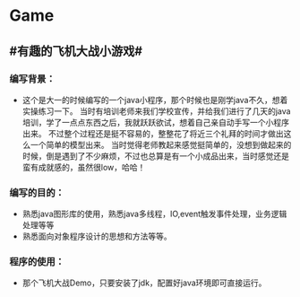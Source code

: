 # Game
## #有趣的飞机大战小游戏#

### 编写背景：
- 这个是大一的时候编写的一个java小程序，那个时候也是刚学java不久，想着实操练习一下。
当时有培训老师来我们学校宣传，并给我们进行了几天的java培训，学了一点点东西之后，我就跃跃欲试，想着自己亲自动手写一个小程序出来。
不过整个过程还是挺不容易的，整整花了将近三个礼拜的时间才做出这么一个简单的模型出来。
当时觉得老师教起来感觉挺简单的，没想到做起来的时候，倒是遇到了不少麻烦，不过也总算是有一个小成品出来，当时感觉还是蛮有成就感的，虽然很low，哈哈！  

### 编写的目的：
- 熟悉java图形库的使用，熟悉java多线程，IO,event触发事件处理，业务逻辑处理等等
- 熟悉面向对象程序设计的思想和方法等等。

### 程序的使用： 
- 那个飞机大战Demo，只要安装了jdk，配置好java环境即可直接运行。


